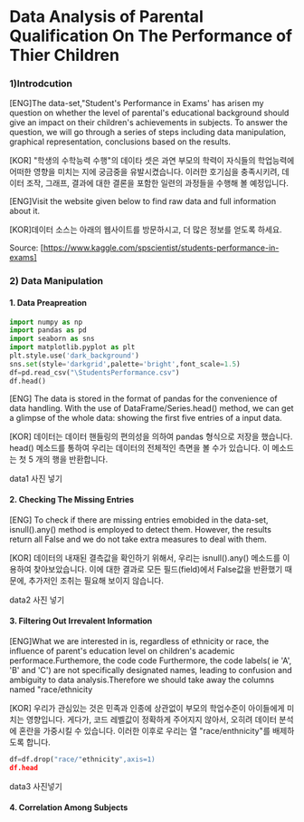 
Data Analysis  of Parental Qualification On 
                        The Performance of Thier Children
=================================================================================

### 1)Introdcution 

[ENG]The data-set,"Student's Performance in Exams' has arisen my question on whether the level of parental's educational 
background should give an impact on their children's achievements in subjects. To answer the question, we will go through 
a series of steps including data manipulation, graphical representation, conclusions based on the results. 

[KOR] "학생의 수학능력 수행"의 데이타 셋은 과연 부모의 학력이 자식들의 학업능력에 어떠한 영향을 미치는 지에 궁금중을 유발시켰습니다. 
      이러한 호기심을 충족시키려, 데이터 조작, 그래프, 결과에 대한 결론을 포함한 일련의 과정들을 수행해 볼 예정입니다. 

[ENG]Visit the website given below to find raw data and full information about it.

[KOR]데이터 소스는 아래의 웹사이트를 방문하시고, 더 많은 정보를 얻도록 하세요. 

Source: [https://www.kaggle.com/spscientist/students-performance-in-exams]


### 2) Data Manipulation 

#### 1. Data Preapreation 

```python
import numpy as np
import pandas as pd
import seaborn as sns
import matplotlib.pyplot as plt
plt.style.use('dark_background')
sns.set(style='darkgrid',palette='bright',font_scale=1.5)
df=pd.read_csv("\StudentsPerformance.csv")
df.head()
```
[ENG] The data is stored in the format of pandas for the convenience of data handling. With the use of  DataFrame/Series.head() method, 
      we can get a glimpse of the whole data: showing the first five entries of a input data.

[KOR] 데이터는 데이터 핸들링의 편의성을 의하여 pandas 형식으로 저장을 했습니다. head() 메소드를 통하여 우리는 데이터의 전체적인 측면을 
      볼 수가 있습니다. 이 메소드는 첫 5 개의 행을 반환합니다. 
      
 data1 사진 넣기 
 
 
 #### 2. Checking The Missing Entries
 
 [ENG] To check if there are missing entries emobided in the data-set,  isnull().any() method is employed to detect them. 
       However,  the results return all False and we do not take extra measures to deal with them. 
       
 [KOR] 데이터의 내재된 결측값을 확인하기 위해서, 우리는 isnull().any() 메소드를 이용하여 찾아보았습니다. 이에 대한 결과로 
       모든 필드(field)에서 False값을 반환했기 때문에, 추가저인 조취는 필요해 보이지 않습니다. 
      
 data2 사진 넣기 
 
 #### 3. Filtering Out Irrevalent Information 
 
 [ENG]What we are interested in is, regardless of ethnicity or race, the influence of parent's education level on children's 
      academic performace.Furthemore, the code code Furthermore, the code labels( ie 'A', 'B' and 'C') are not specifically designated         names, leading to confusion and ambiguity to data analysis.Therefore we should take away the columns named "race/ethnicity
 
 [KOR] 우리가 관심있는 것은 민족과 인종에 상관없이 부모의 학업수준이 아이들에게 미치는 영향입니다. 게다가, 코드 레벨값이 정확하게 주어지지 
       않아서, 오히려 데이터 분석에 혼란을 가중시킬 수 있습니다. 이러한 이후로 우리는 열 "race/enthnicity"를 배제하도록 합니다. 
       
    
  ```python
  df=df.drop("race/"ethnicity",axis=1)
  df.head 
  ```
  data3 사진넣기 
  
 #### 4. Correlation Among Subjects 
  
  
  
